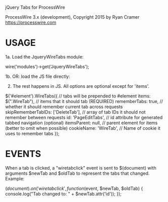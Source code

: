 jQuery Tabs for ProcessWire

ProcessWire 3.x (development), Copyright 2015 by Ryan Cramer
https://processwire.com

USAGE
=====

1a. Load the JqueryWireTabs module: 

  wire('modules')->get('JqueryWireTabs'); 

1b. OR: load the JS file directly: 

  <script src='/wire/modules/Jquery/JqueryWireTabs.js'></script>

2. The rest happens in JS. All options are optional except for 'items'. 

  $('#element').WireTabs({ // tabs will be prepended to #element
    items: $(".WireTab"), // items that it should tab (REQUIRED)
    rememberTabs: true, // whether it should remember current tab across requests
    skipRememberTabIDs: ['DeleteTab'], // array of tab IDs it should not remember between requests
    id: 'PageEditTabs', // id attribute for generated tabbed navigation (optional)
    itemsParent: null, // parent element for items (better to omit when possible)
    cookieName: 'WireTab', // Name of cookie it uses to remember tabs
  });
  
EVENTS
======

When a tab is clicked, a "wiretabclick" event is sent to $(document) with 
arguments $newTab and $oldTab to represent the tabs that changed. Example:

  $(document).on('wiretabclick', function($event, $newTab, $oldTab) {
    console.log("Tab changed to: " + $newTab.attr('id')); 
  }); 


